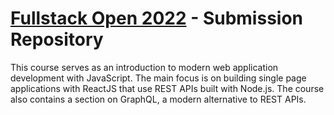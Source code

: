 # [Fullstack Open 2022](https://fullstackopen.com/en/) - Submission Repository

This course serves as an introduction to modern web application development with JavaScript. The main focus is on building single page applications with ReactJS that use REST APIs built with Node.js. The course also contains a section on GraphQL, a modern alternative to REST APIs.
